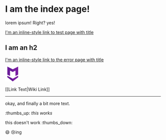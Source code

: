 # I am the index page!

lorem ipsum! Right?
yes!

[I'm an inline-style link to test page with title](test.html "a link title")


## I am an h2

[I'm an inline-style link to the error page with title](error.html "a link title")

![alt text](https://github.com/adam-p/markdown-here/raw/master/src/common/images/icon48.png "Logo Title Text 1")


[[Link Text|Wiki Link]]

---

okay, and finally a bit more text.

:thumbs_up: *this works*

this doesn't work :thumbs_down:

:smile: :cry:ing

